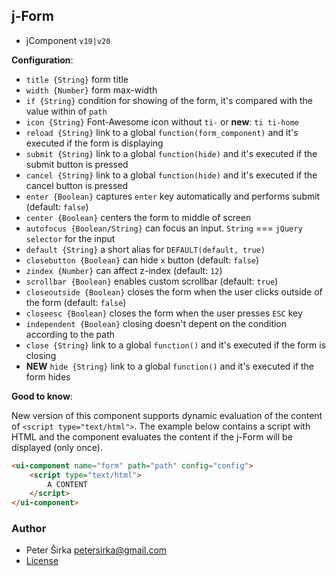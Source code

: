 ## j-Form

- jComponent `v19|v20`

__Configuration__:

- `title {String}` form title
- `width {Number}` form max-width
- `if {String}` condition for showing of the form, it's compared with the value within of `path`
- `icon {String}` Font-Awesome icon without `ti-` or __new__: `ti ti-home`
- `reload {String}` link to a global `function(form_component)` and it's executed if the form is displaying
- `submit {String}` link to a global `function(hide)` and it's executed if the submit button is pressed
- `cancel {String}` link to a global `function(hide)` and it's executed if the cancel button is pressed
- `enter {Boolean}` captures `enter` key automatically and performs submit (default: `false`)
- `center {Boolean}` centers the form to middle of screen
- `autofocus {Boolean/String}` can focus an input. `String` === `jQuery selector` for the input
- `default {String}` a short alias for `DEFAULT(default, true)`
- `closebutton {Boolean}` can hide `x` button (default: `false`)
- `zindex {Number}` can affect z-index (default: `12`)
- `scrollbar {Boolean}` enables custom scrollbar (default: `true`)
- `closeoutside {Boolean}` closes the form when the user clicks outside of the form (default: `false`)
- `closeesc {Boolean}` closes the form when the user presses `ESC` key
- `independent {Boolean}` closing doesn't depent on the condition according to the path
- `close {String}` link to a global `function()` and it's executed if the form is closing
- __NEW__ `hide {String}` link to a global `function()` and it's executed if the form hides

__Good to know__:

New version of this component supports dynamic evaluation of the content of `<script type="text/html">`. The example below contains a script with HTML and the component evaluates the content if the j-Form will be displayed (only once).

```html
<ui-component name="form" path="path" config="config">
	<script type="text/html">
		A CONTENT
	</script>
</ui-component>
```

### Author

- Peter Širka <petersirka@gmail.com>
- [License](https://www.totaljs.com/license/)